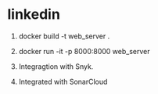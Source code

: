 # linkedin

1. docker build -t web_server .

2. docker run -it -p 8000:8000 web_server

3. Integragtion with Snyk.

4. Integrated with SonarCloud
